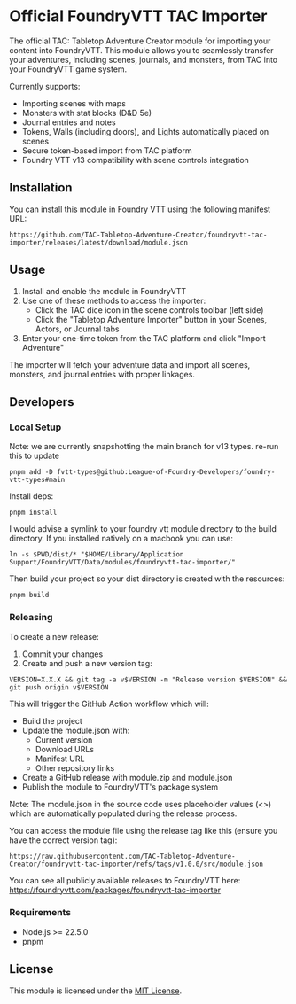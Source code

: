 # Official FoundryVTT TAC Importer

The official TAC: Tabletop Adventure Creator module for importing your content into FoundryVTT. This module allows you to seamlessly transfer your adventures, including scenes, journals, and monsters, from TAC into your FoundryVTT game system.

Currently supports:
- Importing scenes with maps
- Monsters with stat blocks (D&D 5e)
- Journal entries and notes
- Tokens, Walls (including doors), and Lights automatically placed on scenes
- Secure token-based import from TAC platform
- Foundry VTT v13 compatibility with scene controls integration

## Installation

You can install this module in Foundry VTT using the following manifest URL:
```
https://github.com/TAC-Tabletop-Adventure-Creator/foundryvtt-tac-importer/releases/latest/download/module.json
```

## Usage

1. Install and enable the module in FoundryVTT
2. Use one of these methods to access the importer:
   - Click the TAC dice icon in the scene controls toolbar (left side)
   - Click the "Tabletop Adventure Importer" button in your Scenes, Actors, or Journal tabs
3. Enter your one-time token from the TAC platform and click "Import Adventure"

The importer will fetch your adventure data and import all scenes, monsters, and journal entries with proper linkages.

## Developers

### Local Setup

Note: we are currently snapshotting the main branch for v13 types. re-run this to update
```shell
pnpm add -D fvtt-types@github:League-of-Foundry-Developers/foundry-vtt-types#main
```

Install deps:
```shell
pnpm install
```

I would advise a symlink to your foundry vtt module directory to the build directory. If you installed natively on a macbook you can use:
```shell
ln -s $PWD/dist/* "$HOME/Library/Application Support/FoundryVTT/Data/modules/foundryvtt-tac-importer/"
```

Then build your project so your dist directory is created with the resources:
```shell
pnpm build
```

### Releasing

To create a new release:

1. Commit your changes
2. Create and push a new version tag:
```shell
VERSION=X.X.X && git tag -a v$VERSION -m "Release version $VERSION" && git push origin v$VERSION
```

This will trigger the GitHub Action workflow which will:
- Build the project
- Update the module.json with:
  - Current version
  - Download URLs
  - Manifest URL
  - Other repository links
- Create a GitHub release with module.zip and module.json
- Publish the module to FoundryVTT's package system

Note: The module.json in the source code uses placeholder values (<<autoreplaced>>) which are automatically populated during the release process.

You can access the module file using the release tag like this (ensure you have the correct version tag):
```
https://raw.githubusercontent.com/TAC-Tabletop-Adventure-Creator/foundryvtt-tac-importer/refs/tags/v1.0.0/src/module.json
```

You can see all publicly available releases to FoundryVTT here:
https://foundryvtt.com/packages/foundryvtt-tac-importer

### Requirements

- Node.js >= 22.5.0
- pnpm

## License

This module is licensed under the [MIT License](LICENSE).
